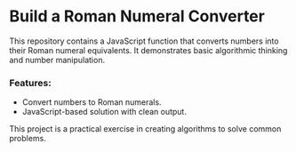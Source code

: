 # Build a Roman Numeral Converter

This repository contains a JavaScript function that converts numbers into their Roman numeral equivalents. It demonstrates basic algorithmic thinking and number manipulation.

### Features:
- Convert numbers to Roman numerals.
- JavaScript-based solution with clean output.

This project is a practical exercise in creating algorithms to solve common problems.

